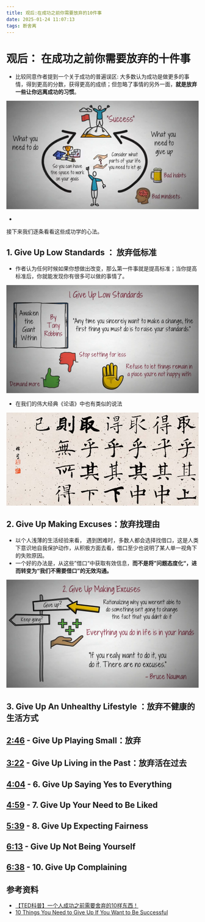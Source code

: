 ```yaml
---
title: 观后:在成功之前你需要放弃的10件事
date: 2025-01-24 11:07:13
tags: 断舍离	
---
```


# 观后： 在成功之前你需要放弃的十件事

- 比较同意作者提到一个关于成功的普遍误区: 大多数认为成功是做更多的事情，得到更高的分数，获得更高的成绩；但忽略了事情的另外一面，**就是放弃一些让你远离成功的习惯**。

![](https://github.com/juan-yun/blog/blob/main/source/_posts/assets/20250124/10%20Things%20You%20Need%20to%20Give%20Up%20If%20You%20Want%20to%20Be%20Successful%200-53%20screenshot.png?raw=true)

- 



接下来我们逐条看看这些成功学的心法。

## 1. Give Up Low Standards ： 放弃低标准 

- 作者认为任何时候如果你想做出改变，那么第一件事就是提高标准；当你提高标准后，你就能发现你有很多可以做的事情了。

![](https://github.com/juan-yun/blog/blob/main/source/_posts/assets/20250124/10%20Things%20You%20Need%20to%20Give%20Up%20If%20You%20Want%20to%20Be%20Successful%201-32%20screenshot.png?raw=true)



- 在我们的伟大经典《论语》中也有类似的说法

![放弃低标准.png](https://github.com/juan-yun/blog/blob/main/source/_posts/assets/20250124/%E6%94%BE%E5%BC%83%E4%BD%8E%E6%A0%87%E5%87%86.png?raw=true)



## 2. Give Up Making Excuses：放弃找理由

- 以个人浅薄的生活经验来看， 遇到困难时，多数人都会选择找借口，这是人类下意识地自我保护动作，从积极方面去看，借口至少也说明了某人单一视角下的失败原因。
- 一个好的办法是，从这些”借口“中获取有效信息，**而不是将”问题态度化“，进而转变为“我们不需要借口”的无效沟通。**

![10 Things You Need to Give Up If You Want to Be Successful 2-15 screenshot.png](https://github.com/juan-yun/blog/blob/main/source/_posts/assets/20250124/10%20Things%20You%20Need%20to%20Give%20Up%20If%20You%20Want%20to%20Be%20Successful%202-15%20screenshot.png?raw=true)



## 3. Give Up An Unhealthy Lifestyle ：放弃不健康的生活方式

## [2:46](https://www.youtube.com/watch?v=-Jwf9hbXyUQ&t=166s) - Give Up Playing Small：放弃

## [3:22](https://www.youtube.com/watch?v=-Jwf9hbXyUQ&t=202s) - Give Up Living in the Past：放弃活在过去

##  [4:04](https://www.youtube.com/watch?v=-Jwf9hbXyUQ&t=244s) - 6. Give Up Saying Yes to Everything 

##  [4:59](https://www.youtube.com/watch?v=-Jwf9hbXyUQ&t=299s) - 7. Give Up Your Need to Be Liked 

##  [5:39](https://www.youtube.com/watch?v=-Jwf9hbXyUQ&t=339s) - 8. Give Up Expecting Fairness

##  [6:13](https://www.youtube.com/watch?v=-Jwf9hbXyUQ&t=373s) - Give Up Not Being Yourself 

##  [6:38](https://www.youtube.com/watch?v=-Jwf9hbXyUQ&t=398s) - 10. Give Up Complaining



## 参考资料

- [【TED科普】一个人成功之前需要舍弃的10样东西！](https://www.bilibili.com/video/BV17H4y1A7zN?spm_id_from=333.1245.0.0)
- [10 Things You Need to Give Up If You Want to Be Successful](https://www.youtube.com/watch?v=-Jwf9hbXyUQ)

